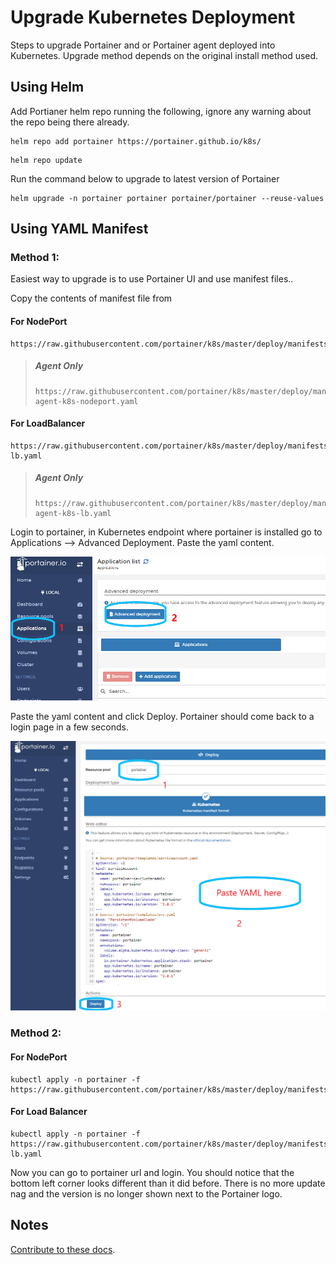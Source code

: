 # Upgrade Kubernetes Deployment

Steps to upgrade Portainer and or Portainer agent deployed into Kubernetes. Upgrade method depends on the original install method used.

## Using Helm
Add Portianer helm repo running the following, ignore any warning about the repo being there already.
```shell
helm repo add portainer https://portainer.github.io/k8s/
```
```shell
helm repo update
```

Run the command below to upgrade to latest version of Portainer
```shell
helm upgrade -n portainer portainer portainer/portainer --reuse-values
```

<!-- #### For NodePort

Using the following command, Portainer will run in the port 30777

```shell
helm upgrade -n portainer portainer portainer/portainer
```

#### For Load Balancer

Using the following command, Portainer will run in the port 9000.

```shell 
helm upgrade -n portainer portainer portainer/portainer --set service.type=LoadBalancer
```

#### For Ingress

<pre><code> helm install -n portainer portainer portainer/portainer --set service.type=ClusterIP</code></pre> -->

## Using YAML Manifest

### Method 1:
Easiest way to upgrade is to use Portainer UI and use manifest files..

Copy the contents of manifest file from

#### For NodePort

```shell
https://raw.githubusercontent.com/portainer/k8s/master/deploy/manifests/portainer/portainer.yaml
```

> ##### Agent Only
>     https://raw.githubusercontent.com/portainer/k8s/master/deploy/manifests/agent/portainer-agent-k8s-nodeport.yaml

#### For LoadBalancer
```shell
https://raw.githubusercontent.com/portainer/k8s/master/deploy/manifests/portainer/portainer-lb.yaml
```

> ##### Agent Only
>     https://raw.githubusercontent.com/portainer/k8s/master/deploy/manifests/agent/portainer-agent-k8s-lb.yaml

Login to portainer, in Kubernetes endpoint where portainer is installed go to Applications --> Advanced Deployment. Paste the yaml content.

![alt Manifest Deployment](assets/k8s-manifest-nodeport.png "Manifest Deployment")


Paste the yaml content and click Deploy.
Portainer should come back to a login page in a few seconds.


![alt Manifest Deployment](assets/k8s-manifest-deploy.png "Manifest Deployment")

### Method 2:

#### For NodePort
```shell
kubectl apply -n portainer -f https://raw.githubusercontent.com/portainer/k8s/master/deploy/manifests/portainer/portainer.yaml
```

#### For Load Balancer

```shell
kubectl apply -n portainer -f https://raw.githubusercontent.com/portainer/k8s/master/deploy/manifests/portainer/portainer-lb.yaml
```


Now you can go to portainer url and login. You should notice that the bottom left corner looks different than it did before. There is no more update nag and the version is no longer shown next to the Portainer logo.

## Notes
[Contribute to these docs](https://github.com/portainer/portainer-docs/blob/master/contributing.md).
